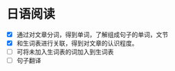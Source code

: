 # 日语阅读
- [x] 通过对文章分词，得到单词，了解组成句子的单词，文节
- [x] 和生词表进行关联，得到对文章的认识程度。
- [ ] 可将未加入生词表的词加入到生词表
- [ ] 句子翻译
